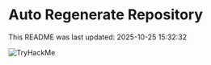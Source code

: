 # Auto Regenerate Repository

This README was last updated: 2025-10-25 15:32:32

 ![TryHackMe](https://tryhackme.com/badge/533634)